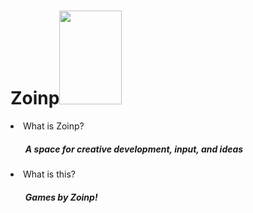 <h1>Zoinp<img height = "150px" width = "100px" src = "https://zoinp.github.io/Games.github.io/zoinp-logo.png"></h1>
<li>What is Zoinp?
<ul><h5>A space for creative development, input, and ideas</ul>
<li>What is this?
<ul>
<h5>Games by Zoinp!

